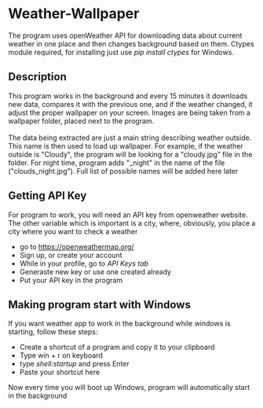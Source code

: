 # Weather-Wallpaper

The program uses openWeather API for downloading data about current weather in one place and then changes background based on them.
Ctypes module required, for installing just use <i>pip install ctypes</i> for Windows.

## Description
This program works in the background and every 15 minutes it downloads new data, compares it with the previous one, and if the weather changed, it adjust the proper wallpaper on your screen. Images are being taken from a wallpaper folder, placed next to the program. <br><br>
<t>The data being extracted are just a main string describing weather outside. This name is then used to load up wallpaper. For example, if the weather outside is "Cloudy", the program will be looking for a "cloudy.jpg" file in the folder. For night time, program adds "_night" in the name of the file ("clouds_night.jpg"). Full list of possible names will be added here later
## Getting API Key
For program to work, you will need an API key from openweather website. The other variable which is important is a city, where, obviously, you place a city where you want to check a weather
* go to https://openweathermap.org/
* Sign up, or create your account
* While in your profile, go to <i>API Keys tab</i>
* Generaste new key or use one created already
* Put your API key in the program

## Making program start with Windows
If you want weather app to work in the background while windows is starting, follow these steps:
* Create a shortcut of a program and copy it to your clipboard
* Type win + r on keyboard
* type <i>shell:startup</i> and press Enter
* Paste your shortcut here

Now every time you will boot up Windows, program will automatically start in the background
